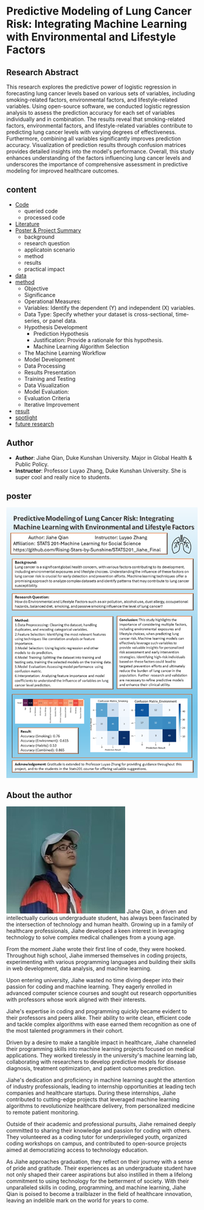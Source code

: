 # Predictive Modeling of Lung Cancer Risk: Integrating Machine Learning with Environmental and Lifestyle Factors

## Research Abstract
This research explores the predictive power of logistic regression in forecasting lung cancer levels based on various sets of variables, including smoking-related factors, environmental factors, and lifestyle-related variables. Using open-source software, we conducted logistic regression analysis to assess the prediction accuracy for each set of variables individually and in combination. The results reveal that smoking-related factors, environmental factors, and lifestyle-related variables contribute to predicting lung cancer levels with varying degrees of effectiveness. Furthermore, combining all variables significantly improves prediction accuracy. Visualization of prediction results through confusion matrices provides detailed insights into the model's performance. Overall, this study enhances understanding of the factors influencing lung cancer levels and underscores the importance of comprehensive assessment in predictive modeling for improved healthcare outcomes.

## content
- [Code](https://github.com/Rising-Stars-by-Sunshine/STATS201_Jiahe_Final/tree/main/Code)
  - queried code
  - processed code
- [Literature](https://github.com/Rising-Stars-by-Sunshine/STATS201_Jiahe_Final/tree/main/Literature)
- [Poster & Project Summary](https://github.com/Rising-Stars-by-Sunshine/STATS201_Jiahe_Final/tree/main/Poster%20and%20Project%20Summary)
  - background
  - research question
  - applicatoin scenario
  - method
  - results
  - practical impact
- [data](https://github.com/Rising-Stars-by-Sunshine/STATS201_Jiahe_Final/tree/main/data)
- [method](https://github.com/Rising-Stars-by-Sunshine/STATS201_Jiahe_Final/tree/main/method)
  - Objective
  - Significance
  - Operational Measures:
  - Variables: Identify the dependent (Y) and independent (X) variables.
  - Data Type: Specify whether your dataset is cross-sectional, time-series, or panel data.
  - Hypothesis Development
    - Prediction Hypothesis
    - Justification: Provide a rationale for this hypothesis.
    -  Machine Learning Algorithm Selection
  - The Machine Learning Workflow
   - Model Development
   - Data Processing
   - Results Presentation
   - Training and Testing
   - Data Visualization
  - Model Evaluation:
   - Evaluation Criteria
   - Iterative Improvement
- [result](https://github.com/Rising-Stars-by-Sunshine/STATS201_Jiahe_Final/tree/main/result)
- [spotlight](https://github.com/Rising-Stars-by-Sunshine/STATS201_Jiahe_Final/tree/main/spotlight)
- [future research](https://github.com/Rising-Stars-by-Sunshine/STATS201_Jiahe_Final/tree/main/furture%20research)

## Author
- **Author**: Jiahe Qian, Duke Kunshan University. Major in Global Health & Public Policy.
- **Instructor**: Professor Luyao Zhang, Duke Kunshan University. She is super cool and really nice to students.

## poster
![image](Poster%20and%20Project%20Summary/poster.png)

## About the author
![image](https://github.com/Rising-Stars-by-Sunshine/STATS201_Jiahe_Final/blob/9742ba6ee0a9585b3755ab144c65ff429c8956b4/%E5%95%8A%E5%95%8A%E5%95%8A%E5%95%8A.jpg)
Jiahe Qian, a driven and intellectually curious undergraduate student, has always been fascinated by the intersection of technology and human health. Growing up in a family of healthcare professionals, Jiahe developed a keen interest in leveraging technology to solve complex medical challenges from a young age.

From the moment Jiahe wrote their first line of code, they were hooked. Throughout high school, Jiahe immersed themselves in coding projects, experimenting with various programming languages and building their skills in web development, data analysis, and machine learning.

Upon entering university, Jiahe wasted no time diving deeper into their passion for coding and machine learning. They eagerly enrolled in advanced computer science courses and sought out research opportunities with professors whose work aligned with their interests.

Jiahe's expertise in coding and programming quickly became evident to their professors and peers alike. Their ability to write clean, efficient code and tackle complex algorithms with ease earned them recognition as one of the most talented programmers in their cohort.

Driven by a desire to make a tangible impact in healthcare, Jiahe channeled their programming skills into machine learning projects focused on medical applications. They worked tirelessly in the university's machine learning lab, collaborating with researchers to develop predictive models for disease diagnosis, treatment optimization, and patient outcomes prediction.

Jiahe's dedication and proficiency in machine learning caught the attention of industry professionals, leading to internship opportunities at leading tech companies and healthcare startups. During these internships, Jiahe contributed to cutting-edge projects that leveraged machine learning algorithms to revolutionize healthcare delivery, from personalized medicine to remote patient monitoring.

Outside of their academic and professional pursuits, Jiahe remained deeply committed to sharing their knowledge and passion for coding with others. They volunteered as a coding tutor for underprivileged youth, organized coding workshops on campus, and contributed to open-source projects aimed at democratizing access to technology education.

As Jiahe approaches graduation, they reflect on their journey with a sense of pride and gratitude. Their experiences as an undergraduate student have not only shaped their career aspirations but also instilled in them a lifelong commitment to using technology for the betterment of society. With their unparalleled skills in coding, programming, and machine learning, Jiahe Qian is poised to become a trailblazer in the field of healthcare innovation, leaving an indelible mark on the world for years to come.
